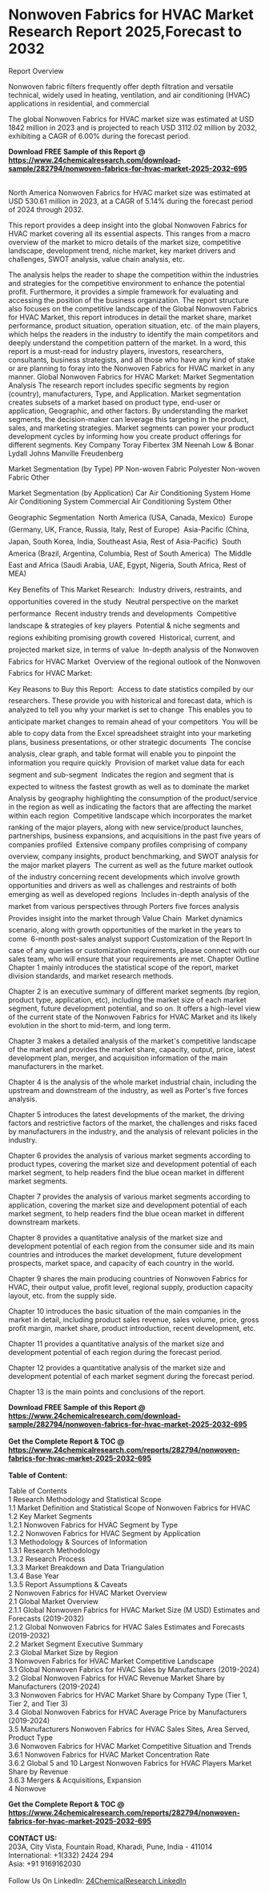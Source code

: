 <h1>Nonwoven Fabrics for HVAC Market Research Report 2025,Forecast to 2032</h1><p>Report Overview</p><p>
Nonwoven fabric filters frequently offer depth filtration and versatile technical, widely used in heating, ventilation, and air conditioning (HVAC) applications in residential, and commercial</p><p>
The global Nonwoven Fabrics for HVAC market size was estimated at USD 1842 million in 2023 and is projected to reach USD 3112.02 million by 2032, exhibiting a CAGR of 6.00% during the forecast period.</p><div><b>Download FREE Sample of this Report @ 
            <a href="https://www.24chemicalresearch.com/download-sample/282794/nonwoven-fabrics-for-hvac-market-2025-2032-695">
            https://www.24chemicalresearch.com/download-sample/282794/nonwoven-fabrics-for-hvac-market-2025-2032-695</a></b></div><br><p>
North America Nonwoven Fabrics for HVAC market size was estimated at USD 530.61 million in 2023, at a CAGR of 5.14% during the forecast period of 2024 through 2032.</p><p>
This report provides a deep insight into the global Nonwoven Fabrics for HVAC market covering all its essential aspects. This ranges from a macro overview of the market to micro details of the market size, competitive landscape, development trend, niche market, key market drivers and challenges, SWOT analysis, value chain analysis, etc.</p><p>
The analysis helps the reader to shape the competition within the industries and strategies for the competitive environment to enhance the potential profit. Furthermore, it provides a simple framework for evaluating and accessing the position of the business organization. The report structure also focuses on the competitive landscape of the Global Nonwoven Fabrics for HVAC Market, this report introduces in detail the market share, market performance, product situation, operation situation, etc. of the main players, which helps the readers in the industry to identify the main competitors and deeply understand the competition pattern of the market.
In a word, this report is a must-read for industry players, investors, researchers, consultants, business strategists, and all those who have any kind of stake or are planning to foray into the Nonwoven Fabrics for HVAC market in any manner.
Global Nonwoven Fabrics for HVAC Market: Market Segmentation Analysis
The research report includes specific segments by region (country), manufacturers, Type, and Application. Market segmentation creates subsets of a market based on product type, end-user or application, Geographic, and other factors. By understanding the market segments, the decision-maker can leverage this targeting in the product, sales, and marketing strategies. Market segments can power your product development cycles by informing how you create product offerings for different segments.
Key Company
Toray
Fibertex
3M
Neenah
Low &amp; Bonar
Lydall
Johns Manville
Freudenberg</p><p>
Market Segmentation (by Type)
PP Non-woven Fabric
Polyester Non-woven Fabric
Other</p><p>
Market Segmentation (by Application)
Car Air Conditioning System
Home Air Conditioning System
Commercial Air Conditioning System
Other</p><p>
Geographic Segmentation
 North America (USA, Canada, Mexico)
 Europe (Germany, UK, France, Russia, Italy, Rest of Europe)
 Asia-Pacific (China, Japan, South Korea, India, Southeast Asia, Rest of Asia-Pacific)
 South America (Brazil, Argentina, Columbia, Rest of South America)
 The Middle East and Africa (Saudi Arabia, UAE, Egypt, Nigeria, South Africa, Rest of MEA)</p><p>
Key Benefits of This Market Research:
 Industry drivers, restraints, and opportunities covered in the study
 Neutral perspective on the market performance
 Recent industry trends and developments
 Competitive landscape &amp; strategies of key players
 Potential &amp; niche segments and regions exhibiting promising growth covered
 Historical, current, and projected market size, in terms of value
 In-depth analysis of the Nonwoven Fabrics for HVAC Market
 Overview of the regional outlook of the Nonwoven Fabrics for HVAC Market:</p><p>
Key Reasons to Buy this Report:
 Access to date statistics compiled by our researchers. These provide you with historical and forecast data, which is analyzed to tell you why your market is set to change
 This enables you to anticipate market changes to remain ahead of your competitors
 You will be able to copy data from the Excel spreadsheet straight into your marketing plans, business presentations, or other strategic documents
 The concise analysis, clear graph, and table format will enable you to pinpoint the information you require quickly
 Provision of market value data for each segment and sub-segment
 Indicates the region and segment that is expected to witness the fastest growth as well as to dominate the market
 Analysis by geography highlighting the consumption of the product/service in the region as well as indicating the factors that are affecting the market within each region
 Competitive landscape which incorporates the market ranking of the major players, along with new service/product launches, partnerships, business expansions, and acquisitions in the past five years of companies profiled
 Extensive company profiles comprising of company overview, company insights, product benchmarking, and SWOT analysis for the major market players
 The current as well as the future market outlook of the industry concerning recent developments which involve growth opportunities and drivers as well as challenges and restraints of both emerging as well as developed regions
 Includes in-depth analysis of the market from various perspectives through Porters five forces analysis
 Provides insight into the market through Value Chain
 Market dynamics scenario, along with growth opportunities of the market in the years to come
 6-month post-sales analyst support
Customization of the Report
In case of any queries or customization requirements, please connect with our sales team, who will ensure that your requirements are met.
Chapter Outline
Chapter 1 mainly introduces the statistical scope of the report, market division standards, and market research methods.</p><p>
Chapter 2 is an executive summary of different market segments (by region, product type, application, etc), including the market size of each market segment, future development potential, and so on. It offers a high-level view of the current state of the Nonwoven Fabrics for HVAC Market and its likely evolution in the short to mid-term, and long term.</p><p>
Chapter 3 makes a detailed analysis of the market's competitive landscape of the market and provides the market share, capacity, output, price, latest development plan, merger, and acquisition information of the main manufacturers in the market.</p><p>
Chapter 4 is the analysis of the whole market industrial chain, including the upstream and downstream of the industry, as well as Porter's five forces analysis.</p><p>
Chapter 5 introduces the latest developments of the market, the driving factors and restrictive factors of the market, the challenges and risks faced by manufacturers in the industry, and the analysis of relevant policies in the industry.</p><p>
Chapter 6 provides the analysis of various market segments according to product types, covering the market size and development potential of each market segment, to help readers find the blue ocean market in different market segments.</p><p>
Chapter 7 provides the analysis of various market segments according to application, covering the market size and development potential of each market segment, to help readers find the blue ocean market in different downstream markets.</p><p>
Chapter 8 provides a quantitative analysis of the market size and development potential of each region from the consumer side and its main countries and introduces the market development, future development prospects, market space, and capacity of each country in the world.</p><p>
Chapter 9 shares the main producing countries of Nonwoven Fabrics for HVAC, their output value, profit level, regional supply, production capacity layout, etc. from the supply side.</p><p>
Chapter 10 introduces the basic situation of the main companies in the market in detail, including product sales revenue, sales volume, price, gross profit margin, market share, product introduction, recent development, etc.</p><p>
Chapter 11 provides a quantitative analysis of the market size and development potential of each region during the forecast period.</p><p>
Chapter 12 provides a quantitative analysis of the market size and development potential of each market segment during the forecast period.</p><p>
Chapter 13 is the main points and conclusions of the report.</p><p>
</p><div><b>Download FREE Sample of this Report @ 
            <a href="https://www.24chemicalresearch.com/download-sample/282794/nonwoven-fabrics-for-hvac-market-2025-2032-695">
            https://www.24chemicalresearch.com/download-sample/282794/nonwoven-fabrics-for-hvac-market-2025-2032-695</a></b></div><br><div><b>Get the Complete Report & TOC @ 
            <a href="https://www.24chemicalresearch.com/reports/282794/nonwoven-fabrics-for-hvac-market-2025-2032-695">
            https://www.24chemicalresearch.com/reports/282794/nonwoven-fabrics-for-hvac-market-2025-2032-695</a></b></div><br>
            <b>Table of Content:</b><p>Table of Contents<br />
1 Research Methodology and Statistical Scope<br />
1.1 Market Definition and Statistical Scope of Nonwoven Fabrics for HVAC<br />
1.2 Key Market Segments<br />
1.2.1 Nonwoven Fabrics for HVAC Segment by Type<br />
1.2.2 Nonwoven Fabrics for HVAC Segment by Application<br />
1.3 Methodology & Sources of Information<br />
1.3.1 Research Methodology<br />
1.3.2 Research Process<br />
1.3.3 Market Breakdown and Data Triangulation<br />
1.3.4 Base Year<br />
1.3.5 Report Assumptions & Caveats<br />
2 Nonwoven Fabrics for HVAC Market Overview<br />
2.1 Global Market Overview<br />
2.1.1 Global Nonwoven Fabrics for HVAC Market Size (M USD) Estimates and Forecasts (2019-2032)<br />
2.1.2 Global Nonwoven Fabrics for HVAC Sales Estimates and Forecasts (2019-2032)<br />
2.2 Market Segment Executive Summary<br />
2.3 Global Market Size by Region<br />
3 Nonwoven Fabrics for HVAC Market Competitive Landscape<br />
3.1 Global Nonwoven Fabrics for HVAC Sales by Manufacturers (2019-2024)<br />
3.2 Global Nonwoven Fabrics for HVAC Revenue Market Share by Manufacturers (2019-2024)<br />
3.3 Nonwoven Fabrics for HVAC Market Share by Company Type (Tier 1, Tier 2, and Tier 3)<br />
3.4 Global Nonwoven Fabrics for HVAC Average Price by Manufacturers (2019-2024)<br />
3.5 Manufacturers Nonwoven Fabrics for HVAC Sales Sites, Area Served, Product Type<br />
3.6 Nonwoven Fabrics for HVAC Market Competitive Situation and Trends<br />
3.6.1 Nonwoven Fabrics for HVAC Market Concentration Rate<br />
3.6.2 Global 5 and 10 Largest Nonwoven Fabrics for HVAC Players Market Share by Revenue<br />
3.6.3 Mergers & Acquisitions, Expansion<br />
4 Nonwove</p><div><b>Get the Complete Report & TOC @ 
            <a href="https://www.24chemicalresearch.com/reports/282794/nonwoven-fabrics-for-hvac-market-2025-2032-695">
            https://www.24chemicalresearch.com/reports/282794/nonwoven-fabrics-for-hvac-market-2025-2032-695</a></b></div><br><b>CONTACT US:</b><br>
            203A, City Vista, Fountain Road, Kharadi, Pune, India - 411014<br>
            International: +1(332) 2424 294<br>
            Asia: +91 9169162030 <br><br>
            Follow Us On LinkedIn: <a href="https://www.linkedin.com/company/24chemicalresearch/">24ChemicalResearch LinkedIn</a>